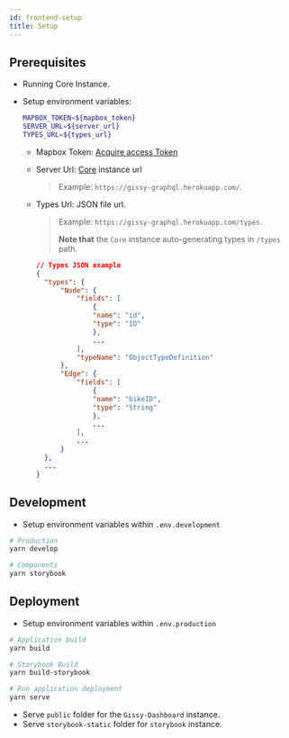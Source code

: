 ```yaml
---
id: frontend-setup
title: Setup
---
```


## Prerequisites

- Running Core Instance.
- Setup environment variables:

  ```sh
  MAPBOX_TOKEN=${mapbox_token}
  SERVER_URL=${server_url}
  TYPES_URL=${types_url}
  ```

  - Mapbox Token: [Acquire access Token](https://docs.mapbox.com/help/how-mapbox-works/access-tokens/)
  - Server Url: [Core](../backend/setup.md) instance url
    > Example: `https://gissy-graphql.herokuapp.com/`.
  - Types Url: JSON file url.

    > Example: `https://gissy-graphql.herokuapp.com/types`.
    >
    > **Note that** the `Core` instance auto-generating types in `/types` path.

    ```json
    // Types JSON example
    {
      "types": {
          "Node": {
              "fields": [
                  {
                  "name": "id",
                  "type": "ID"
                  },
                  ...
              ],
              "typeName": "ObjectTypeDefinition"
          },
          "Edge": {
              "fields": [
                  {
                  "name": "bikeID",
                  "type": "String"
                  },
                  ...
              ],
              ...
          }
      },
      ...
    }
    ```

## Development

- Setup environment variables within `.env.development`

```sh
# Production
yarn develop

# Components
yarn storybook
```

## Deployment

- Setup environment variables within `.env.production`

```sh
# Application build
yarn build

# Storybook Build
yarn build-storybook

# Run application deployment
yarn serve
```

- Serve `public` folder for the `Gissy-Dashboard` instance.
- Serve `storybook-static` folder for `storybook` instance.
